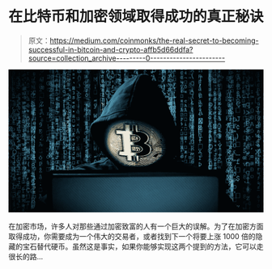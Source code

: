 # 在比特币和加密领域取得成功的真正秘诀

> 原文：<https://medium.com/coinmonks/the-real-secret-to-becoming-successful-in-bitcoin-and-crypto-affb5d66ddfa?source=collection_archive---------0----------------------->

![](img/0573417f01519768fb6541e984e421f2.png)

在加密市场，许多人对那些通过加密致富的人有一个巨大的误解。为了在加密方面取得成功，你需要成为一个伟大的交易者，或者找到下一个将要上涨 1000 倍的隐藏的宝石替代硬币。虽然这是事实，如果你能够实现这两个提到的方法，它可以走很长的路…
